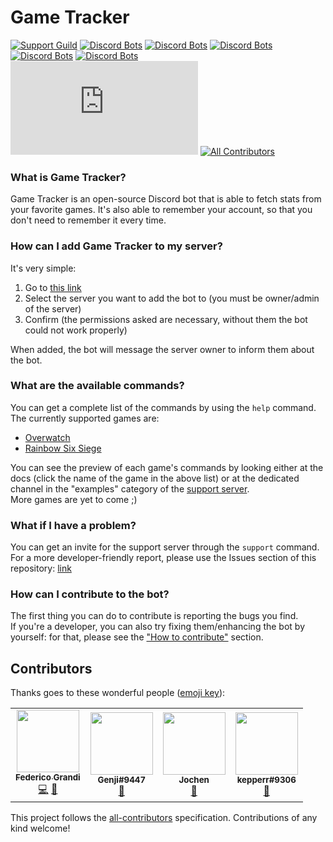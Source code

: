 # Game Tracker
[![Support Guild](https://discordapp.com/api/guilds/475792603867119626/embed.png)](https://discord.gg/ZhnWkqc)
[![Discord Bots](https://discordbots.org/api/widget/status/475421235950518292.svg)](https://discordbots.org/bot/475421235950518292)
[![Discord Bots](https://discordbots.org/api/widget/servers/475421235950518292.svg)](https://discordbots.org/bot/475421235950518292)
[![Discord Bots](https://discordbots.org/api/widget/upvotes/475421235950518292.svg)](https://discordbots.org/bot/475421235950518292)
[![Discord Bots](https://discordbots.org/api/widget/lib/475421235950518292.svg)](https://discordbots.org/bot/475421235950518292)
[![Discord Bots](https://discordbots.org/api/widget/owner/475421235950518292.svg)](https://discordbots.org/bot/475421235950518292)
[![LGTM code quality](https://img.shields.io/lgtm/grade/javascript/github/dbots-pkg/dbots.js?label=Code%20quality)](https://lgtm.com/projects/g/dbots-pkg/dbots.js/context:javascript)
[![All Contributors](https://img.shields.io/badge/all_contributors-3-orange.svg?style=flat)](#contributors)


### What is Game Tracker?
Game Tracker is an open-source Discord bot that is able to fetch stats from your favorite games. It's also able to remember your account, so that you don't need to remember it every time.

### How can I add Game Tracker to my server?
It's very simple:  

 1. Go to [this link](https://discordapp.com/oauth2/authorize?client_id=475421235950518292&scope=bot&permissions=93248)
 2. Select the server you want to add the bot to (you must be owner/admin of the server)
 3. Confirm (the permissions asked are necessary, without  them the bot could not work properly)

When added, the bot will message the server owner to inform them about the bot.

### What are the available commands?
You can get a complete list of the commands by using the `help` command.
The currently supported games are:

 - [Overwatch](https://game-tracker.js.org/#/ow/overwatch)
 - [Rainbow Six Siege](https://game-tracker.js.org/#/r6/rainbow)
 
You can see the preview of each game's commands by looking either at the docs (click the name of the game in the above list) or at the dedicated channel in the "examples" category of the [support server](#what-if-i-have-a-problem).  
More games are yet to come ;)

### What if I have a problem?
You can get an invite for the support server through the `support` command.   
For a more developer-friendly report, please use the Issues section of this repository: [link](https://github.com/EndBug/game-tracker/issues)

### How can I contribute to the bot?
The first thing you can do to contribute is reporting the bugs you find.  
If you're a developer, you can also try fixing them/enhancing the bot by yourself: for that, please see the ["How to contribute"](.github/CONTRIBUTING.md) section.

## Contributors

Thanks goes to these wonderful people ([emoji key](https://allcontributors.org/docs/en/emoji-key)):

<!-- ALL-CONTRIBUTORS-LIST:START - Do not remove or modify this section -->
<!-- prettier-ignore-start -->
<!-- markdownlint-disable -->
<table>
  <tr>
    <td align="center"><a href="https://github.com/EndBug"><img src="https://avatars1.githubusercontent.com/u/26386270?v=4?s=100" width="100px;" alt=""/><br /><sub><b>Federico Grandi</b></sub></a><br /><a href="https://github.com/EndBug/game-tracker/commits?author=EndBug" title="Code">💻</a> <a href="https://github.com/EndBug/game-tracker/commits?author=EndBug" title="Documentation">📖</a></td>
    <td align="center"><img src="https://i.imgur.com/jX5MSNj.png?s=100" width="100px;" alt=""/><br /><sub><b>Genji#9447</b></sub><br /><a href="https://github.com/EndBug/game-tracker/issues?q=author%3A" title="Bug reports">🐛</a></td>
    <td align="center"><a href="https://github.com/jpylypiw"><img src="https://avatars3.githubusercontent.com/u/12394156?v=4?s=100" width="100px;" alt=""/><br /><sub><b>Jochen</b></sub></a><br /><a href="#ideas-jpylypiw" title="Ideas, Planning, & Feedback">🤔</a></td>
    <td align="center"><img src="https://cdn.discordapp.com/avatars/693443942183600190/ed1162a00e5cb7bf157c68e034bb756c.png?s=100" width="100px;" alt=""/><br /><sub><b>kepperr#9306</b></sub><br /><a href="https://github.com/EndBug/game-tracker/issues?q=author%3A" title="Bug reports">🐛</a></td>
  </tr>
</table>

<!-- markdownlint-enable -->
<!-- prettier-ignore-end -->
<!-- ALL-CONTRIBUTORS-LIST:END -->

This project follows the [all-contributors](https://github.com/all-contributors/all-contributors) specification. Contributions of any kind welcome!
